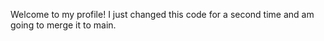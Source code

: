 Welcome to my profile!
I just changed this code for a second time and am going to merge it to main.
